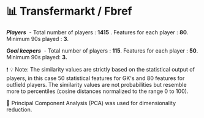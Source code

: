 # 📊 **Transfermarkt** / **Fbref** 

***Players***  - Total number of players : **1415** . Features for each player : **80**. Minimum 90s played : **3**.

***Goal keepers***  - Total number of players : **115**. Features for each player : **50**. Minimum 90s played: **3.**

❗ 💡 Note: The similarity values are strictly based on the statistical output of players, in this case 50 statistical features for GK's and 80 features for outfield players. The similarity values are not probabilities but resemble more to percentiles (cosine distances normalized to the range 0 to 100).

🐍 Principal Component Analysis (PCA) was used for dimensionality reduction.